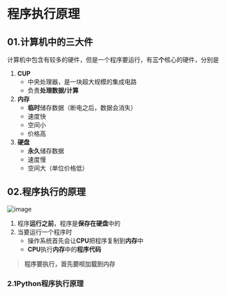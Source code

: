 # 程序执行原理
## 01.计算机中的三大件
计算机中包含有较多的硬件，但是一个程序要运行，有**三个**核心的硬件，分别是
1. **CUP**
	- 中央处理器，是一块超大规模的集成电路
	- 负责**处理数据/计算**
2. **内存**
	- **临时**储存数据（断电之后，数据会消失）
	- 速度快
	- 空间小
	- 价格高
3. **硬盘**
	- **永久**储存数据
	- 速度慢
	- 空间大（单位价格低）
## 02.程序执行的原理

![image](https://user-images.githubusercontent.com/12490550/160317321-a760cc97-c016-42f7-ab28-8182f8614341.png)

1. 程序**运行之前**，程序是**保存在硬盘**中的
2. 当要运行一个程序时
	- 操作系统首先会让**CPU**把程序复制到**内存**中
	- **CPU**执行**内存**中的**程序代码**
> **程序要执行，首先要呗加载到内存**
### 2.1Python程序执行原理

